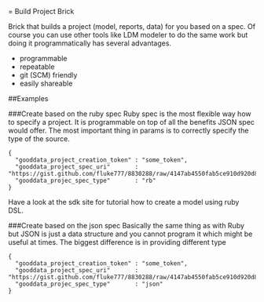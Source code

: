 = Build Project Brick

Brick that builds a project (model, reports, data) for you based on a spec. Of course you can use other tools like LDM modeler to do the same work but doing it programmatically has several advantages.

* programmable
* repeatable
* git (SCM) friendly
* easily shareable

##Examples

###Create based on the ruby spec
Ruby spec is the most flexible way how to specify a project. It is programmable on top of all the benefits JSON spec would offer. The most important thing in params is to correctly specify the type of the source.

    {
      "gooddata_project_creation_token" : "some_token",
      "gooddata_project_spec_uri"       : "https://gist.github.com/fluke777/8830288/raw/4147ab4550fab5ce910d920d8d5bb149314e15fc/model.rb",
      "gooddata_projec_spec_type"       : "rb"
    }

Have a look at the sdk site for tutorial how to create a model using ruby DSL.

###Create based on the json spec
Basically the same thing as with Ruby but JSON is just a data structure and you cannot program it which might be useful at times. The biggest difference is in providing different type

    {
      "gooddata_project_creation_token" : "some_token",
      "gooddata_project_spec_uri"       : "https://gist.github.com/fluke777/8830288/raw/4147ab4550fab5ce910d920d8d5bb149314e15fc/model.json",
      "gooddata_projec_spec_type"       : "json"
    }
    
